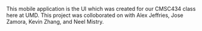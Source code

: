 This mobile application is the UI which was created for our CMSC434 class here at UMD.
This project was colloborated on with Alex Jeffries, Jose Zamora, Kevin Zhang, and Neel Mistry. 
